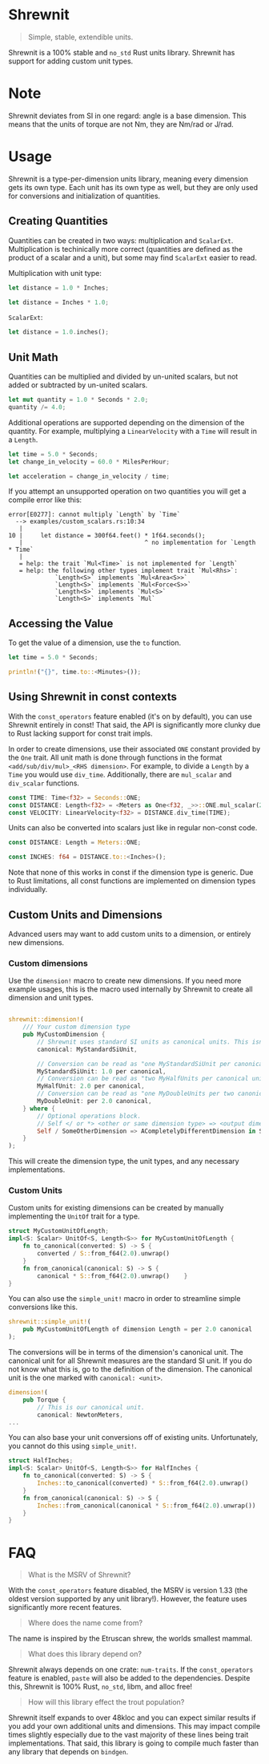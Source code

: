 # Shrewnit

> Simple, stable, extendible units.

Shrewnit is a 100% stable and `no_std` Rust units library.
Shrewnit has support for adding custom unit types.

# Note

Shrewnit deviates from SI in one regard: angle is a base dimension.
This means that the units of torque are not Nm, they are Nm/rad or J/rad.

# Usage

Shrewnit is a type-per-dimension units library, meaning every dimension gets its own type.
Each unit has its own type as well, but they are only used for conversions and initialization of quantities.

## Creating Quantities

Quantities can be created in two ways: multiplication and `ScalarExt`.
Multiplication is techinically more correct (quantities are defined as the product of a scalar and a unit),
but some may find `ScalarExt` easier to read.

Multiplication with unit type:

```rust
let distance = 1.0 * Inches;

let distance = Inches * 1.0;
```

`ScalarExt`:

```rust
let distance = 1.0.inches();
```

## Unit Math

Quantities can be multiplied and divided by un-united scalars, 
but not added or subtracted by un-united scalars.

```rust
let mut quantity = 1.0 * Seconds * 2.0;
quantity /= 4.0;
```

Additional operations are supported depending on the dimension of the quantity.
For example, multiplying a `LinearVelocity` with a `Time` will result in a `Length`.

```rust
let time = 5.0 * Seconds;
let change_in_velocity = 60.0 * MilesPerHour;

let acceleration = change_in_velocity / time;
```

If you attempt an unsupported operation on two quantities you will get a compile error like this:

```
error[E0277]: cannot multiply `Length` by `Time`
  --> examples/custom_scalars.rs:10:34
   |
10 |     let distance = 300f64.feet() * 1f64.seconds();
   |                                  ^ no implementation for `Length * Time`
   |
   = help: the trait `Mul<Time>` is not implemented for `Length`
   = help: the following other types implement trait `Mul<Rhs>`:
             `Length<S>` implements `Mul<Area<S>>`
             `Length<S>` implements `Mul<Force<S>>`
             `Length<S>` implements `Mul<S>`
             `Length<S>` implements `Mul`
```

## Accessing the Value

To get the value of a dimension, use the `to` function.

```rust
let time = 5.0 * Seconds;

println!("{}", time.to::<Minutes>());
```

## Using Shrewnit in const contexts

With the `const_operators` feature enabled (it's on by default), you can use Shrewnit entirely in const!
That said, the API is significantly more clunky due to Rust lacking support for const trait impls.

In order to create dimensions, use their associated `ONE` constant provided by the `One` trait.
All unit math is done through functions in the format `<add/sub/div/mul>_<RHS dimension>`.
For example, to divide a `Length` by a `Time` you would use `div_time`.
Additionally, there are `mul_scalar` and `div_scalar` functions.

```rust
const TIME: Time<f32> = Seconds::ONE;
const DISTANCE: Length<f32> = <Meters as One<f32, _>>::ONE.mul_scalar(2.0);
const VELOCITY: LinearVelocity<f32> = DISTANCE.div_time(TIME);
```

Units can also be converted into scalars just like in regular non-const code.

```rust
const DISTANCE: Length = Meters::ONE;

const INCHES: f64 = DISTANCE.to::<Inches>();
```

Note that none of this works in const if the dimension type is generic.
Due to Rust limitations, all const functions are implemented on dimension types individually.

## Custom Units and Dimensions

Advanced users may want to add custom units to a dimension, or entirely new dimensions.

### Custom dimensions

Use the `dimension!` macro to create new dimensions. If you need more example usages, this is the macro used internally by Shrewnit to create all dimension and unit types.

```rust

shrewnit::dimension!(
    /// Your custom dimension type
    pub MyCustomDimension {
        // Shrewnit uses standard SI units as canonical units. This isn't required. Do whatever you feel like.
        canonical: MyStandardSiUnit,

        // Conversion can be read as "one MyStandardSiUnit per canonical unit"
        MyStandardSiUnit: 1.0 per canonical,
        // Conversion can be read as "two MyHalfUnits per canonical unit"
        MyHalfUnit: 2.0 per canonical,
        // Conversion can be read as "one MyDoubleUnits per two canonical units"
        MyDoubleUnit: per 2.0 canonical,
    } where {
        // Optional operations block.
        // Self </ or *> <other or same dimension type> => <output dimension type> in <output units>
        Self / SomeOtherDimension => ACompletelyDifferentDimension in SomeUnit,
    }
);
```

This will create the dimension type, the unit types, and any necessary implementations.

### Custom Units

Custom units for existing dimensions can be created by manually implementing the `UnitOf` trait for a type.

```rust
struct MyCustomUnitOfLength;
impl<S: Scalar> UnitOf<S, Length<S>> for MyCustomUnitOfLength {
    fn to_canonical(converted: S) -> S {
        converted / S::from_f64(2.0).unwrap()
    }
    fn from_canonical(canonical: S) -> S {
        canonical * S::from_f64(2.0).unwrap()    }
}
```

You can also use the `simple_unit!` macro in order to streamline simple conversions like this.

```rust
shrewnit::simple_unit!(
    pub MyCustomUnitOfLength of dimension Length = per 2.0 canonical
);
```

The conversions will be in terms of the dimension's canonical unit. The canonical unit for all Shrewnit measures are the standard SI unit. If you do not know what this is, go to the definition of the dimension. The canonical unit is the one marked with `canonical: <unit>`.

```rust
dimension!(
    pub Torque {
        // This is our canonical unit.
        canonical: NewtonMeters,
...
```

You can also base your unit conversions off of existing units. Unfortunately, you cannot do this using `simple_unit!`.

```rust
struct HalfInches;
impl<S: Scalar> UnitOf<S, Length<S>> for HalfInches {
    fn to_canonical(converted: S) -> S {
        Inches::to_canonical(converted) * S::from_f64(2.0).unwrap()
    }
    fn from_canonical(canonical: S) -> S {
        Inches::from_canonical(canonical * S::from_f64(2.0).unwrap())
    }
}
```

# FAQ

> What is the MSRV of Shrewnit?

With the `const_operators` feature disabled, the MSRV is version 1.33 (the oldest version supported by any unit library!).
However, the feature uses significantly more recent features.

> Where does the name come from?

The name is inspired by the Etruscan shrew, the worlds smallest mammal.

> What does this library depend on?

Shrewnit always depends on one crate: `num-traits`.
If the `const_operators` feature is enabled, `paste` will also be added to the dependencies.
Despite this, Shrewnit is 100% Rust, `no_std`, libm, and alloc free!

> How will this library effect the trout population?

Shrewnit itself expands to over 48kloc and you can expect similar results if you add your own additional units and dimensions.
This may impact compile times slightly especially due to the vast majority of these lines being trait implementations.
That said, this library is going to compile much faster than any library that depends on `bindgen`.